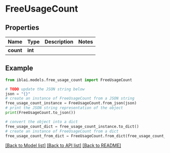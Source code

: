 # FreeUsageCount


## Properties

Name | Type | Description | Notes
------------ | ------------- | ------------- | -------------
**count** | **int** |  | 

## Example

```python
from iblai.models.free_usage_count import FreeUsageCount

# TODO update the JSON string below
json = "{}"
# create an instance of FreeUsageCount from a JSON string
free_usage_count_instance = FreeUsageCount.from_json(json)
# print the JSON string representation of the object
print(FreeUsageCount.to_json())

# convert the object into a dict
free_usage_count_dict = free_usage_count_instance.to_dict()
# create an instance of FreeUsageCount from a dict
free_usage_count_from_dict = FreeUsageCount.from_dict(free_usage_count_dict)
```
[[Back to Model list]](../README.md#documentation-for-models) [[Back to API list]](../README.md#documentation-for-api-endpoints) [[Back to README]](../README.md)


